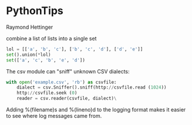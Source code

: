 # PythonTips
Raymond Hettinger

combine a list of lists into a single set
```python
lol = [['a', 'b', 'c'], ['b', 'c', 'd'], ['d', 'e']]
set().union(*lol)
set(['a', 'c', 'b', 'e', 'd'])
```

The csv module can "sniff" unknown CSV dialects:
```python
with open('example.csv', 'rb') as csvfile:
    dialect = csv.Sniffer().sniff(http://csvfile.read (1024))
    http://csvfile.seek (0)
    reader = csv.reader(csvfile, dialect)\
```

Adding %(filename)s and %(lineno)d to the logging format makes it easier to see where log messages came from.
